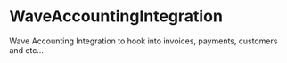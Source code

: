 # WaveAccountingIntegration
Wave Accounting Integration to hook into invoices, payments, customers and etc...

